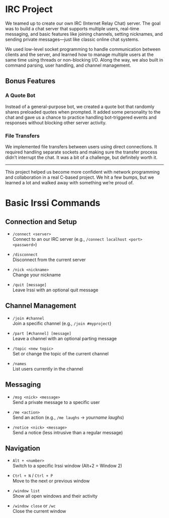 # IRC Project

We teamed up to create our own IRC (Internet Relay Chat) server. The goal was to build a chat server that supports multiple users, real-time messaging, and basic features like joining channels, setting nicknames, and sending private messages—just like classic online chat systems.

We used low-level socket programming to handle communication between clients and the server, and learned how to manage multiple users at the same time using threads or non-blocking I/O. Along the way, we also built in command parsing, user handling, and channel management.

## Bonus Features

### A Quote Bot
Instead of a general-purpose bot, we created a quote bot that randomly shares preloaded quotes when prompted. It added some personality to the chat and gave us a chance to practice handling bot-triggered events and responses without blocking other server activity.

### File Transfers
We implemented file transfers between users using direct connections. It required handling separate sockets and making sure the transfer process didn’t interrupt the chat. It was a bit of a challenge, but definitely worth it.

---

This project helped us become more confident with network programming and collaboration in a real C-based project. We hit a few bumps, but we learned a lot and walked away with something we’re proud of.


# Basic Irssi Commands

## Connection and Setup

- `/connect <server>`  
  Connect to an our IRC server (e.g., `/connect localhost <port> <password>`)

- `/disconnect`  
  Disconnect from the current server

- `/nick <nickname>`  
  Change your nickname

- `/quit [message]`  
  Leave Irssi with an optional quit message

## Channel Management

- `/join #channel`  
  Join a specific channel (e.g., `/join #myproject`)

- `/part [#channel] [message]`  
  Leave a channel with an optional parting message

- `/topic <new topic>`  
  Set or change the topic of the current channel

- `/names`  
  List users currently in the channel

## Messaging

- `/msg <nick> <message>`  
  Send a private message to a specific user

- `/me <action>`  
  Send an action (e.g., `/me laughs` → *yourname laughs*)

- `/notice <nick> <message>`  
  Send a notice (less intrusive than a regular message)

## Navigation

- `Alt + <number>`  
  Switch to a specific Irssi window (Alt+2 = Window 2)

- `Ctrl + N` / `Ctrl + P`  
  Move to the next or previous window

- `/window list`  
  Show all open windows and their activity

- `/window close` or `/wc`  
  Close the current window

